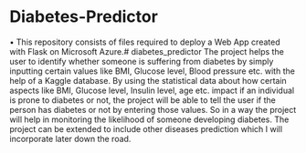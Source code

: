 # Diabetes-Predictor
• This repository consists of files required to deploy a Web App created with Flask on Microsoft Azure.# diabetes_predictor The project helps the user to identify whether someone is suffering from diabetes by simply inputting certain values like BMI, Glucose level, Blood pressure etc. with the help of a Kaggle database.  By using the statistical data about how certain aspects like BMI, Glucose level, Insulin level, age etc. impact if an individual is prone to diabetes or not, the project will be able to tell the user if the person has diabetes or not by entering those values. So in a way the project will help in monitoring the likelihood of someone developing diabetes. The project can be extended to include other diseases prediction which I will incorporate later down the road.
